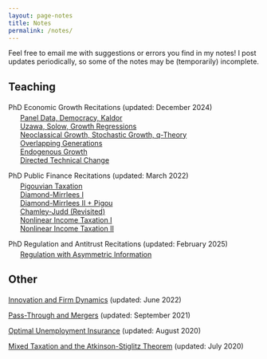 ```yaml
---
layout: page-notes
title: Notes
permalink: /notes/
---
```



Feel free to email me with suggestions or errors you find in my notes! I post updates periodically, so some of the notes may be (temporarily) incomplete.


<p style = "margin-top:20px"></p>

## Teaching

<p style = "margin-top:20px"></p>


PhD Economic Growth Recitations (updated: December 2024)
<ul style="list-style:none; margin-top:-10px">
	<li><a href="/files/notes/14.452/recitation-1.pdf">Panel Data, Democracy, Kaldor</a></li>
	<li><a href="/files/notes/14.452/recitation-2.pdf">Uzawa, Solow, Growth Regressions</a></li>
	<li><a href="/files/notes/14.452/recitation-3.pdf">Neoclassical Growth, Stochastic Growth, q-Theory</a></li>
	<li><a href="/files/notes/14.452/recitation-4.pdf">Overlapping Generations</a></li>
	<li><a href="/files/notes/14.452/recitation-5.pdf">Endogenous Growth</a></li>
	<li><a href="/files/notes/14.452/recitation-6.pdf">Directed Technical Change</a></li>
</ul>


PhD Public Finance Recitations (updated: March 2022)
<ul style="list-style:none; margin-top:-10px">
	<li><a href="/files/notes/14.471/R1-Pigouvian-Taxation.pdf">Pigouvian Taxation</a></li>
	<li><a href="/files/notes/14.471/R2-Diamond-Mirrlees-I.pdf">Diamond-Mirrlees I</a></li>
	<li><a href="/files/notes/14.471/R3-Diamond-Mirrlees-II-+-Pigou.pdf">Diamond-Mirrlees II + Pigou</a></li>
	<li><a href="/files/notes/14.471/R4-Chamley-Judd-Revisited.pdf">Chamley-Judd (Revisited)</a></li>
	<li><a href="/files/notes/14.471/R5-Nonlinear-Income-Taxation-I.pdf">Nonlinear Income Taxation I</a></li>
	<li><a href="/files/notes/14.471/R6-Nonlinear-Income-Taxation-II.pdf">Nonlinear Income Taxation II</a></li>
</ul>

PhD Regulation and Antitrust Recitations (updated: February 2025)
<ul style="list-style:none; margin-top:-10px">
	<li><a href="/files/notes/14.272/recitation-1.pdf">Regulation with Asymmetric Information</a></li>
</ul>


<p style = "margin-top:20px"></p>

## Other

<p style = "margin-top:20px"></p>


<a href="/files/notes/misc/Innovation-and-Firm-Dynamics.pdf">Innovation and Firm Dynamics</a> (updated: June 2022)

<a href="/files/notes/misc/Pass-Through-and-Mergers.pdf">Pass-Through and Mergers</a> (updated: September 2021)

<a href="/files/notes/misc/Unemployment-Insurance.pdf">Optimal Unemployment Insurance</a> (updated: August 2020)

<a href="/files/notes/misc/Mixed-Tax.pdf">Mixed Taxation and the Atkinson-Stiglitz Theorem</a> (updated: July 2020)